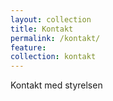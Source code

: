 ```yaml
---
layout: collection
title: Kontakt
permalink: /kontakt/
feature: 
collection: kontakt
---
```


Kontakt med styrelsen

